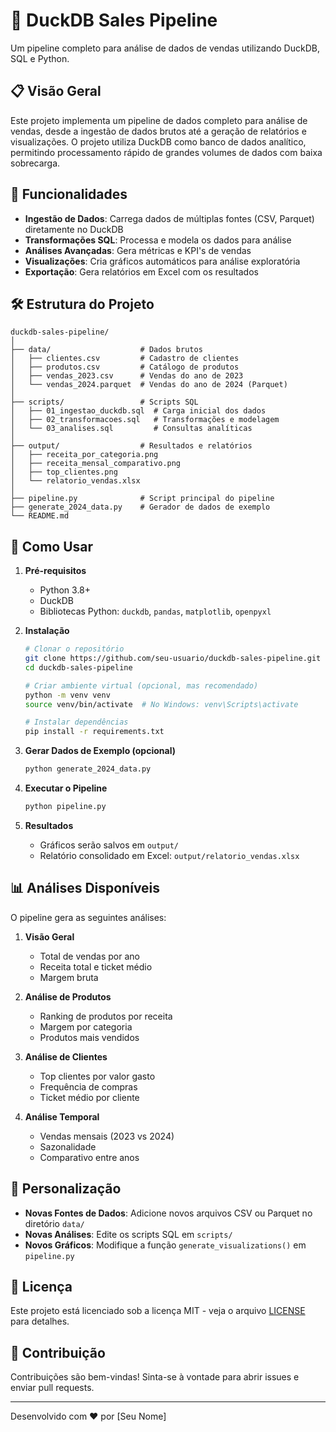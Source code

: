 # 🦆 DuckDB Sales Pipeline

Um pipeline completo para análise de dados de vendas utilizando DuckDB, SQL e Python.

## 📋 Visão Geral

Este projeto implementa um pipeline de dados completo para análise de vendas, desde a ingestão de dados brutos até a geração de relatórios e visualizações. O projeto utiliza DuckDB como banco de dados analítico, permitindo processamento rápido de grandes volumes de dados com baixa sobrecarga.

## 🚀 Funcionalidades

- **Ingestão de Dados**: Carrega dados de múltiplas fontes (CSV, Parquet) diretamente no DuckDB
- **Transformações SQL**: Processa e modela os dados para análise
- **Análises Avançadas**: Gera métricas e KPI's de vendas
- **Visualizações**: Cria gráficos automáticos para análise exploratória
- **Exportação**: Gera relatórios em Excel com os resultados

## 🛠️ Estrutura do Projeto

```
duckdb-sales-pipeline/
│
├── data/                    # Dados brutos
│   ├── clientes.csv         # Cadastro de clientes
│   ├── produtos.csv         # Catálogo de produtos
│   ├── vendas_2023.csv      # Vendas do ano de 2023
│   └── vendas_2024.parquet  # Vendas do ano de 2024 (Parquet)
│
├── scripts/                 # Scripts SQL
│   ├── 01_ingestao_duckdb.sql  # Carga inicial dos dados
│   ├── 02_transformacoes.sql   # Transformações e modelagem
│   └── 03_analises.sql         # Consultas analíticas
│
├── output/                  # Resultados e relatórios
│   ├── receita_por_categoria.png
│   ├── receita_mensal_comparativo.png
│   ├── top_clientes.png
│   └── relatorio_vendas.xlsx
│
├── pipeline.py              # Script principal do pipeline
├── generate_2024_data.py    # Gerador de dados de exemplo
└── README.md
```

## 🚀 Como Usar

1. **Pré-requisitos**
   - Python 3.8+
   - DuckDB
   - Bibliotecas Python: `duckdb`, `pandas`, `matplotlib`, `openpyxl`

2. **Instalação**
   ```bash
   # Clonar o repositório
   git clone https://github.com/seu-usuario/duckdb-sales-pipeline.git
   cd duckdb-sales-pipeline
   
   # Criar ambiente virtual (opcional, mas recomendado)
   python -m venv venv
   source venv/bin/activate  # No Windows: venv\Scripts\activate
   
   # Instalar dependências
   pip install -r requirements.txt
   ```

3. **Gerar Dados de Exemplo (opcional)**
   ```bash
   python generate_2024_data.py
   ```

4. **Executar o Pipeline**
   ```bash
   python pipeline.py
   ```

5. **Resultados**
   - Gráficos serão salvos em `output/`
   - Relatório consolidado em Excel: `output/relatorio_vendas.xlsx`

## 📊 Análises Disponíveis

O pipeline gera as seguintes análises:

1. **Visão Geral**
   - Total de vendas por ano
   - Receita total e ticket médio
   - Margem bruta

2. **Análise de Produtos**
   - Ranking de produtos por receita
   - Margem por categoria
   - Produtos mais vendidos

3. **Análise de Clientes**
   - Top clientes por valor gasto
   - Frequência de compras
   - Ticket médio por cliente

4. **Análise Temporal**
   - Vendas mensais (2023 vs 2024)
   - Sazonalidade
   - Comparativo entre anos

## 📝 Personalização

- **Novas Fontes de Dados**: Adicione novos arquivos CSV ou Parquet no diretório `data/`
- **Novas Análises**: Edite os scripts SQL em `scripts/`
- **Novos Gráficos**: Modifique a função `generate_visualizations()` em `pipeline.py`

## 📄 Licença

Este projeto está licenciado sob a licença MIT - veja o arquivo [LICENSE](LICENSE) para detalhes.

## 🤝 Contribuição

Contribuições são bem-vindas! Sinta-se à vontade para abrir issues e enviar pull requests.

---

Desenvolvido com ❤️ por [Seu Nome]